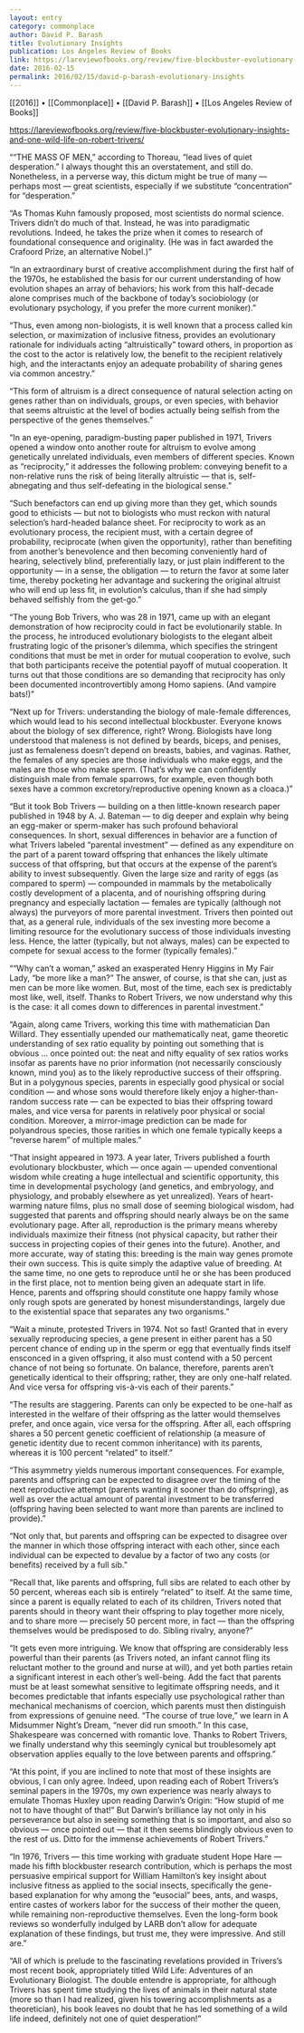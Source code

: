 ```yaml
---
layout: entry
category: commonplace
author: David P. Barash
title: Evolutionary Insights
publication: Los Angeles Review of Books
link: https://lareviewofbooks.org/review/five-blockbuster-evolutionary-insights-and-one-wild-life-on-robert-trivers/
date: 2016-02-15
permalink: 2016/02/15/david-p-barash-evolutionary-insights
---
```


[[2016]] • [[Commonplace]] • [[David P. Barash]] • [[Los Angeles Review of Books]]

https://lareviewofbooks.org/review/five-blockbuster-evolutionary-insights-and-one-wild-life-on-robert-trivers/

““THE MASS OF MEN,” according to Thoreau, “lead lives of quiet desperation.” I always thought this an overstatement, and still do. Nonetheless, in a perverse way, this dictum might be true of many — perhaps most — great scientists, especially if we substitute “concentration” for “desperation.”

“As Thomas Kuhn famously proposed, most scientists do normal science. Trivers didn’t do much of that. Instead, he was into paradigmatic revolutions. Indeed, he takes the prize when it comes to research of foundational consequence and originality. (He was in fact awarded the Crafoord Prize, an alternative Nobel.)”

“In an extraordinary burst of creative accomplishment during the first half of the 1970s, he established the basis for our current understanding of how evolution shapes an array of behaviors; his work from this half-decade alone comprises much of the backbone of today’s sociobiology (or evolutionary psychology, if you prefer the more current moniker).”

“Thus, even among non-biologists, it is well known that a process called kin selection, or maximization of inclusive fitness, provides an evolutionary rationale for individuals acting “altruistically” toward others, in proportion as the cost to the actor is relatively low, the benefit to the recipient relatively high, and the interactants enjoy an adequate probability of sharing genes via common ancestry.”

“This form of altruism is a direct consequence of natural selection acting on genes rather than on individuals, groups, or even species, with behavior that seems altruistic at the level of bodies actually being selfish from the perspective of the genes themselves.”

“In an eye-opening, paradigm-busting paper published in 1971, Trivers opened a window onto another route for altruism to evolve among genetically unrelated individuals, even members of different species. Known as “reciprocity,” it addresses the following problem: conveying benefit to a non-relative runs the risk of being literally altruistic — that is, self-abnegating and thus self-defeating in the biological sense.”

“Such benefactors can end up giving more than they get, which sounds good to ethicists — but not to biologists who must reckon with natural selection’s hard-headed balance sheet. For reciprocity to work as an evolutionary process, the recipient must, with a certain degree of probability, reciprocate (when given the opportunity), rather than benefiting from another’s benevolence and then becoming conveniently hard of hearing, selectively blind, preferentially lazy, or just plain indifferent to the opportunity — in a sense, the obligation — to return the favor at some later time, thereby pocketing her advantage and suckering the original altruist who will end up less fit, in evolution’s calculus, than if she had simply behaved selfishly from the get-go.”

“The young Bob Trivers, who was 28 in 1971, came up with an elegant demonstration of how reciprocity could in fact be evolutionarily stable. In the process, he introduced evolutionary biologists to the elegant albeit frustrating logic of the prisoner’s dilemma, which specifies the stringent conditions that must be met in order for mutual cooperation to evolve, such that both participants receive the potential payoff of mutual cooperation. It turns out that those conditions are so demanding that reciprocity has only been documented incontrovertibly among Homo sapiens. (And vampire bats!)”

“Next up for Trivers: understanding the biology of male-female differences, which would lead to his second intellectual blockbuster. Everyone knows about the biology of sex difference, right? Wrong. Biologists have long understood that maleness is not defined by beards, biceps, and penises, just as femaleness doesn’t depend on breasts, babies, and vaginas. Rather, the females of any species are those individuals who make eggs, and the males are those who make sperm. (That’s why we can confidently distinguish male from female sparrows, for example, even though both sexes have a common excretory/reproductive opening known as a cloaca.)”

“But it took Bob Trivers — building on a then little-known research paper published in 1948 by A. J. Bateman — to dig deeper and explain why being an egg-maker or sperm-maker has such profound behavioral consequences. In short, sexual differences in behavior are a function of what Trivers labeled “parental investment” — defined as any expenditure on the part of a parent toward offspring that enhances the likely ultimate success of that offspring, but that occurs at the expense of the parent’s ability to invest subsequently. Given the large size and rarity of eggs (as compared to sperm) — compounded in mammals by the metabolically costly development of a placenta, and of nourishing offspring during pregnancy and especially lactation — females are typically (although not always) the purveyors of more parental investment. Trivers then pointed out that, as a general rule, individuals of the sex investing more become a limiting resource for the evolutionary success of those individuals investing less. Hence, the latter (typically, but not always, males) can be expected to compete for sexual access to the former (typically females).”

““Why can’t a woman,” asked an exasperated Henry Higgins in My Fair Lady, “be more like a man?” The answer, of course, is that she can, just as men can be more like women. But, most of the time, each sex is predictably most like, well, itself. Thanks to Robert Trivers, we now understand why this is the case: it all comes down to differences in parental investment.”

“Again, along came Trivers, working this time with mathematician Dan Willard. They essentially upended our mathematically neat, game theoretic understanding of sex ratio equality by pointing out something that is obvious … once pointed out: the neat and nifty equality of sex ratios works insofar as parents have no prior information (not necessarily consciously known, mind you) as to the likely reproductive success of their offspring. But in a polygynous species, parents in especially good physical or social condition — and whose sons would therefore likely enjoy a higher-than-random success rate — can be expected to bias their offspring toward males, and vice versa for parents in relatively poor physical or social condition. Moreover, a mirror-image prediction can be made for polyandrous species, those rarities in which one female typically keeps a “reverse harem” of multiple males.”

“That insight appeared in 1973. A year later, Trivers published a fourth evolutionary blockbuster, which — once again — upended conventional wisdom while creating a huge intellectual and scientific opportunity, this time in developmental psychology (and genetics, and embryology, and physiology, and probably elsewhere as yet unrealized). Years of heart-warming nature films, plus no small dose of seeming biological wisdom, had suggested that parents and offspring should nearly always be on the same evolutionary page. After all, reproduction is the primary means whereby individuals maximize their fitness (not physical capacity, but rather their success in projecting copies of their genes into the future). Another, and more accurate, way of stating this: breeding is the main way genes promote their own success. This is quite simply the adaptive value of breeding. At the same time, no one gets to reproduce until he or she has been produced in the first place, not to mention being given an adequate start in life. Hence, parents and offspring should constitute one happy family whose only rough spots are generated by honest misunderstandings, largely due to the existential space that separates any two organisms.”

“Wait a minute, protested Trivers in 1974. Not so fast! Granted that in every sexually reproducing species, a gene present in either parent has a 50 percent chance of ending up in the sperm or egg that eventually finds itself ensconced in a given offspring, it also must contend with a 50 percent chance of not being so fortunate. On balance, therefore, parents aren’t genetically identical to their offspring; rather, they are only one-half related. And vice versa for offspring vis-à-vis each of their parents.”

“The results are staggering. Parents can only be expected to be one-half as interested in the welfare of their offspring as the latter would themselves prefer, and once again, vice versa for the offspring. After all, each offspring shares a 50 percent genetic coefficient of relationship (a measure of genetic identity due to recent common inheritance) with its parents, whereas it is 100 percent “related” to itself.”

“This asymmetry yields numerous important consequences. For example, parents and offspring can be expected to disagree over the timing of the next reproductive attempt (parents wanting it sooner than do offspring), as well as over the actual amount of parental investment to be transferred (offspring having been selected to want more than parents are inclined to provide).”

“Not only that, but parents and offspring can be expected to disagree over the manner in which those offspring interact with each other, since each individual can be expected to devalue by a factor of two any costs (or benefits) received by a full sib.”

“Recall that, like parents and offspring, full sibs are related to each other by 50 percent, whereas each sib is entirely “related” to itself. At the same time, since a parent is equally related to each of its children, Trivers noted that parents should in theory want their offspring to play together more nicely, and to share more — precisely 50 percent more, in fact — than the offspring themselves would be predisposed to do. Sibling rivalry, anyone?”

“It gets even more intriguing. We know that offspring are considerably less powerful than their parents (as Trivers noted, an infant cannot fling its reluctant mother to the ground and nurse at will), and yet both parties retain a significant interest in each other’s well-being. Add the fact that parents must be at least somewhat sensitive to legitimate offspring needs, and it becomes predictable that infants especially use psychological rather than mechanical mechanisms of coercion, which parents must then distinguish from expressions of genuine need. “The course of true love,” we learn in A Midsummer Night’s Dream, “never did run smooth.” In this case, Shakespeare was concerned with romantic love. Thanks to Robert Trivers, we finally understand why this seemingly cynical but troublesomely apt observation applies equally to the love between parents and offspring.”

“At this point, if you are inclined to note that most of these insights are obvious, I can only agree. Indeed, upon reading each of Robert Trivers’s seminal papers in the 1970s, my own experience was nearly always to emulate Thomas Huxley upon reading Darwin’s Origin: “How stupid of me not to have thought of that!” But Darwin’s brilliance lay not only in his perseverance but also in seeing something that is so important, and also so obvious — once pointed out — that it then seems blindingly obvious even to the rest of us. Ditto for the immense achievements of Robert Trivers.”

“In 1976, Trivers — this time working with graduate student Hope Hare — made his fifth blockbuster research contribution, which is perhaps the most persuasive empirical support for William Hamilton’s key insight about inclusive fitness as applied to the social insects, specifically the gene-based explanation for why among the “eusocial” bees, ants, and wasps, entire castes of workers labor for the success of their mother the queen, while remaining non-reproductive themselves. Even the long-form book reviews so wonderfully indulged by LARB don’t allow for adequate explanation of these findings, but trust me, they were impressive. And still are.”

“All of which is prelude to the fascinating revelations provided in Trivers’s most recent book, appropriately titled Wild Life: Adventures of an Evolutionary Biologist. The double entendre is appropriate, for although Trivers has spent time studying the lives of animals in their natural state (more so than I had realized, given his towering accomplishments as a theoretician), his book leaves no doubt that he has led something of a wild life indeed, definitely not one of quiet desperation!”

